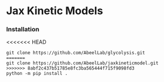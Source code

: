 

# Jax Kinetic Models

### Installation
<<<<<<< HEAD

```
git clone https://github.com/AbeelLab/glycolysis.git
=======
git clone https://github.com/AbeelLab/jaxkineticmodel.git
>>>>>>> 8abf2c437b51785e8fc3ba565444f715f9098fd3
python -m pip install .
```
